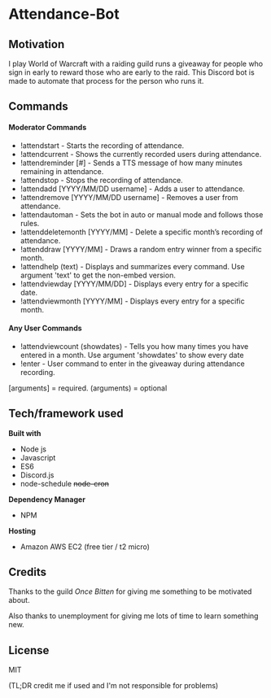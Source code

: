 # Attendance-Bot

## Motivation
I play World of Warcraft with a raiding guild runs a giveaway for people who sign in early to reward those who are early to the raid. 
This Discord bot is made to automate that process for the person who runs it.
## Commands
#### Moderator Commands
- !attendstart - Starts the recording of attendance.
- !attendcurrent - Shows the currently recorded users during attendance.
- !attendreminder [#] - Sends a TTS message of how many minutes remaining in attendance.
- !attendstop - Stops the recording of attendance.
- !attendadd [YYYY/MM/DD username] - Adds a user to attendance.
- !attendremove [YYYY/MM/DD username] - Removes a user from attendance.
- !attendautoman - Sets the bot in auto or manual mode and follows those rules.
- !attenddeletemonth [YYYY/MM] - Delete a specific month’s recording of attendance.
- !attenddraw [YYYY/MM] - Draws a random entry winner from a specific month.
- !attendhelp (text) - Displays and summarizes every command. Use argument 'text' to get the non-embed version.
- !attendviewday [YYYY/MM/DD] - Displays every entry for a specific date.
- !attendviewmonth [YYYY/MM] - Displays every entry for a specific month.

#### Any User Commands
- !attendviewcount (showdates) - Tells you how many times you have entered in a month. Use argument 'showdates' to show every date
- !enter - User command to enter in the giveaway during attendance recording.

[arguments] = required.
(arguments) = optional

## Tech/framework used
**Built with**
- Node js
- Javascript
- ES6
- Discord.js
- node-schedule ~~node-cron~~

**Dependency Manager**
- NPM

**Hosting**
- Amazon AWS EC2 (free tier / t2 micro)

## Credits
Thanks to the guild *Once Bitten* for giving me something to be motivated about.

Also thanks to unemployment for giving me lots of time to learn something new.

## License
MIT 

(TL;DR credit me if used and I'm not responsible for problems)
